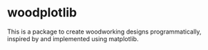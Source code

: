 # woodplotlib

This is a package to create woodworking designs programmatically,
inspired by and implemented using matplotlib.
